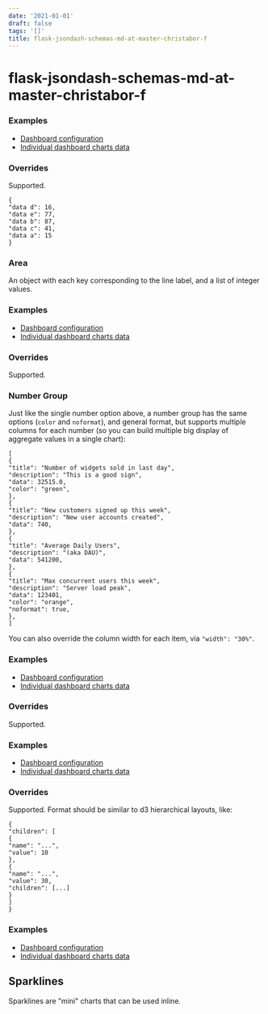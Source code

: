 ```yaml
---
date: '2021-01-01'
draft: false
tags: '[]'
title: flask-jsondash-schemas-md-at-master-christabor-f
---
```


# flask-jsondash-schemas-md-at-master-christabor-f

### Examples
- [Dashboard configuration](https://github.com/christabor/flask_jsondash/blob/master/example_app/examples/config/vegalite-fixed.json)
- [Individual dashboard charts data](https://github.com/christabor/flask_jsondash/blob/master/example_app/examples/vegalite)
### Overrides
Supported.
```
{
"data d": 16,
"data e": 77,
"data b": 87,
"data c": 41,
"data a": 15
}
```
### Area
An object with each key corresponding to the line label, and a list of integer values.
### Examples
- [Dashboard configuration](https://github.com/christabor/flask_jsondash/blob/master/example_app/examples/config/plotly.json)
- [Individual dashboard charts data](https://github.com/christabor/flask_jsondash/blob/master/example_app/examples/plotly)
### Overrides
Supported.
### Number Group
Just like the single number option above, a number group has the same options (`color` and `noformat`), and general format, but supports multiple columns for each number (so you can build multiple big display of aggregate values in a single chart):
```
[
{
"title": "Number of widgets sold in last day",
"description": "This is a good sign",
"data": 32515.0,
"color": "green",
},
{
"title": "New customers signed up this week",
"description": "New user accounts created",
"data": 740,
},
{
"title": "Average Daily Users",
"description": "(aka DAU)",
"data": 541200,
},
{
"title": "Max concurrent users this week",
"description": "Server load peak",
"data": 123401,
"color": "orange",
"noformat": true,
},
]
```
You can also override the column width for each item, via `"width": "30%"`.
### Examples
- [Dashboard configuration](https://github.com/christabor/flask_jsondash/blob/master/example_app/examples/config/cytoscape.json)
- [Individual dashboard charts data](https://github.com/christabor/flask_jsondash/blob/master/example_app/examples/cytoscape)
### Overrides
Supported.
### Examples
- [Dashboard configuration](https://github.com/christabor/flask_jsondash/blob/master/example_app/examples/config/sigma.json)
- [Individual dashboard charts data](https://github.com/christabor/flask_jsondash/blob/master/example_app/examples/sigma)
### Overrides
Supported.
Format should be similar to d3 hierarchical layouts, like:
```
{
"children": [
{
"name": "...",
"value": 10
},
{
"name": "...",
"value": 30,
"children": [...]
}
]
}
```
### Examples
- [Dashboard configuration](https://github.com/christabor/flask_jsondash/blob/master/example_app/examples/config/flamegraph.json)
- [Individual dashboard charts data](https://github.com/christabor/flask_jsondash/blob/master/example_app/examples/flamegraph)
## Sparklines
Sparklines are "mini" charts that can be used inline.
